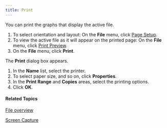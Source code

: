 ```yaml
---
title: Print
---
```


You can print the graphs that display the active file.

1. To select orientation and layout: On the **File** menu, click [Page Setup](page-setup).
1. To view the active file as it will appear on the printed page: On the **File** menu, click [Print Preview](print-preview).
1. On the **File** menu, click **Print**.

The **Print** dialog box appears.

1. In the **Name** list, select the printer.
1. To select paper size, and so on, click **Properties**.
1. In the **Print Range** and **Copies** areas, select the printing options.
1. Click **OK**.

#### **Related Topics**
[File overview](overview)

[Screen Capture](screen-capture/overview)
